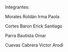 Integrantes:

Morales Roldán Irma Paola

Cortes Baron Erick Santiago

Parra Bautista Omar

Cuevas Cabrera Victor Arodi
